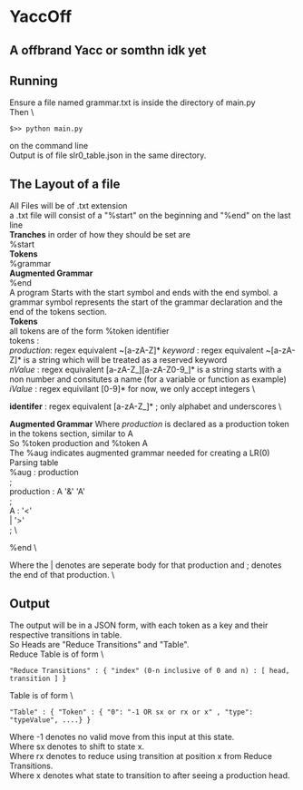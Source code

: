 # YaccOff

## A offbrand Yacc or somthn idk yet

## Running
Ensure a file named grammar.txt is inside the directory of main.py \
Then \
```
$>> python main.py
```
on the command line \
Output is of file slr0_table.json in the same directory.

## The Layout of a file
All Files will be of .txt extension \
a .txt file will consist of a "%start" on the beginning and "%end" on the last line \
**Tranches** in order of how they should be set are \
%start \
**Tokens** \
%grammar \
**Augmented Grammar** \
%end \
A program Starts with the start symbol and ends with the end symbol. a grammar symbol represents the start of the grammar declaration and the end of the tokens section. \
**Tokens** \
all tokens are of the form %token <type> identifier \
tokens : \
*production*: regex equivalent ~[a-zA-Z]*
*keyword* : regex equivalent ~[a-zA-Z]* is a string which will be treated as a reserved keyword \
*nValue* : regex equivalent [a-zA-Z_][a-zA-Z0-9_]* is a string starts with a non number and consitutes a name (for a variable or function as example) \
*iValue* : regex equivilant [0-9]* for now, we only accept integers \

**identifer** : regex equivalent [a-zA-Z_]* ; only alphabet and underscores \

**Augmented Grammar**
Where *production* is declared as a production token in the tokens section, similar to A \
So %token <production> production and %token <production> A \
The %aug indicates augmented grammar needed for creating a LR(0) Parsing table \
%aug  : production \
        ; \
production  : A '&' 'A' \
            ; \
A : '<' \
  | '>' \
  ; \

%end \

Where the | denotes are seperate body for that production and ; denotes the end of that production. \


## Output
The output will be in a JSON form, with each token as a key and their respective transitions in table. \
So Heads are "Reduce Transitions" and "Table". \
Reduce Table is of form \
```
"Reduce Transitions" : { "index" (0-n inclusive of 0 and n) : [ head, transition ] }
```
Table is of form \
```
"Table" : { "Token" : { "0": "-1 OR sx or rx or x" , "type": "typeValue", ....} }
```
Where -1 denotes no valid move from this input at this state. \
Where sx denotes to shift to state x. \
Where rx denotes to reduce using transition at position x from Reduce Transitions. \
Where x denotes what state to transition to after seeing a production head.

